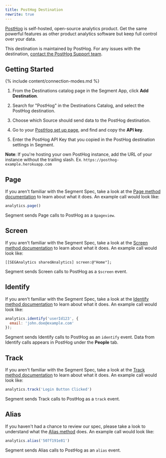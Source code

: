 ```yaml
---
title: PostHog Destination
rewrite: true
---
```

[PostHog](https://posthog.com/?utm_source=segmentio&utm_medium=docs&utm_campaign=partners) is self-hosted, open-source analytics product. Get the same powerful features as other product analytics software but keep full control over your data.

This destination is maintained by PostHog. For any issues with the destination, [contact the PostHog Support team](mailto:hey@posthog.com).

## Getting Started

{% include content/connection-modes.md %}

1. From the Destinations catalog page in the Segment App, click **Add Destination**.
2. Search for "PostHog" in the Destinations Catalog, and select the PostHog destination.
3. Choose which Source should send data to the PostHog destination.
4. Go to your [PostHog set up page](https://app.posthog.com/setup), and find and copy the **API key**.
 
6. Enter the PostHog API Key that you copied in the PostHog destination settings in Segment.

**Note**: If you're hosting your own PostHog instance, add the URL of your instance without the trailing slash. Ex. `https://posthog-example.herokuapp.com`

## Page

If you aren't familiar with the Segment Spec, take a look at the [Page method documentation](https://segment.com/docs/connections/spec/page/) to learn about what it does. An example call would look like:

```js
analytics.page()
```

Segment sends Page calls to PostHog as a `$pageview`.


## Screen

If you aren't familiar with the Segment Spec, take a look at the [Screen method documentation](https://segment.com/docs/connections/spec/screen/) to learn about what it does. An example call would look like:

```obj
[[SEGAnalytics sharedAnalytics] screen:@"Home"];
```

Segment sends Screen calls to PostHog as a `$screen` event.


## Identify

If you aren't familiar with the Segment Spec, take a look at the [Identify method documentation](https://segment.com/docs/connections/spec/identify/) to learn about what it does. An example call would look like:

```js
analytics.identify('userId123', {
  email: 'john.doe@example.com'
});
```

Segment sends Identify calls to PostHog as an `identify` event. Data from Identify calls appears in PostHog under the **People** tab.


## Track

If you aren't familiar with the Segment Spec, take a look at the [Track method documentation](https://segment.com/docs/connections/spec/track/) to learn about what it does. An example call would look like:

```js
analytics.track('Login Button Clicked')
```

Segment sends Track calls to PostHog as a `track` event.

## Alias

If you haven't had a chance to review our spec, please take a look to understand what the [Alias method](https://segment.com/docs/connections/spec/alias/) does. An example call would look like:

```js
analytics.alias('507f191e81')
```

Segment sends Alias calls to PostHog as an `alias` event.
